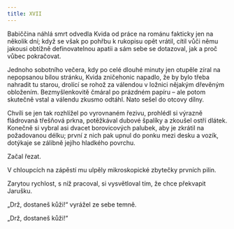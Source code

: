 ```yaml
---
title: XVII
---
```


Babiččina náhlá smrt odvedla Kvida od práce na románu fakticky jen na několik dní; když se však po pohřbu k rukopisu opět vrátil, cítil vůči němu jakousi obtížně definovatelnou apatii a sám sebe se dotazoval, jak a proč vůbec pokračovat.

Jednoho sobotního večera, kdy po celé dlouhé minuty jen otupěle zíral na nepopsanou bílou stránku, Kvida zničehonic napadlo, že by bylo třeba nahradit tu starou, drolící se rohož za válendou v ložnici nějakým dřevěným obložením. Bezmyšlenkovitě čmáral po prázdném papíru – ale potom skutečně vstal a válendu zkusmo odtáhl. Nato sešel do otcovy dílny.

Chvíli se jen tak rozhlížel po vyrovnaném řezivu, prohlédl si výrazně fládrovaná třešňová prkna, potěžkával dubové špalíky a zkoušel ostří dlátek. Konečně si vybral asi dvacet borovicových palubek, aby je zkrátil na požadovanou délku; první z nich pak upnul do ponku mezi desku a vozík, dotýkaje se zálibně jejího hladkého povrchu.

Začal řezat.

V chloupcích na zápěstí mu ulpěly mikroskopické zbytečky prvních pilin.

Zarytou rychlost, s níž pracoval, si vysvětloval tím, že chce překvapit Jarušku.

„Drž, dostaneš kůži!“ vyrážel ze sebe temně.

„Drž, dostaneš kůži!“
